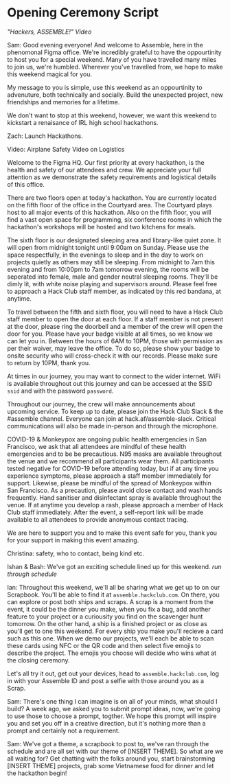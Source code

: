 # Opening Ceremony Script

_"Hackers, ASSEMBLE!" Video_

Sam: Good evening everyone! And welcome to Assemble, here in the phenomonal Figma office. We're incredibly grateful to have the oppourtinity to host you for a special weekend. Many of you have travelled many miles to join us, we're humbled. Wherever you've travelled from, we hope to make this weekend magical for you.

My message to you is simple, use this weekend as an oppourtinity to advenuture, both technically and socially. Build the unexpected project, new friendships and memories for a lifetime.

We don't want to stop at this weekend, however, we want this weekend to kickstart a renaisance of IRL high school hackathons. 

Zach: Launch Hackathons.

Video: Airplane Safety Video on Logistics

Welcome to the Figma HQ. Our first priority at every hackathon, is the health and safety of our attendees and crew. We appreciate your full attention as we demonstrate the safety requirements and logistical details of this office.

There are two floors open at today's hackathon. You are currently located on the fifth floor of the office in the Courtyard area. The Courtyard plays host to all major events of this hackathon. Also on the fifth floor, you will find a vast open space for programming, six conference rooms in which the hackathon's workshops will be hosted and two kitchens for meals. 

The sixth floor is our designated sleeping area and library-like quiet zone. It will open from midnight tonight until 9:00am on Sunday. Please use the space respectfully, in the evenings to sleep and in the day to work on projects quietly as others may still be sleeping. From midnight to 7am this evening and from 10:00pm to 7am tomorrow evening, the rooms will be seperated into female, male and gender neutral sleeping rooms. They'll be dimly lit, with white noise playing and supervisors around. Please feel free to approach a Hack Club staff member, as indicated by this red bandana, at anytime.

To travel between the fifth and sixth floor, you will need to have a Hack Club staff member to open the door at each floor. If a staff member is not present at the door, please ring the doorbell and a member of the crew will open the door for you. Please have your badge visible at all times, so we know we can let you in. Between the hours of 6AM to 10PM, those with permission as per their waiver, may leave the office. To do so, please show your badge to onsite security who will cross-check it with our records. Please make sure to return by 10PM, thank you. 

At times in our journey, you may want to connect to the wider internet. WiFi is available throughout out this journey and can be accessed at the SSID `ssid` and with the password `password`.

Throughout our journey, the crew will make announcements about upcoming service. To keep up to date, please join the Hack Club Slack & the #assemble channel. Everyone can join at hack.af/assemble-slack. Critical communications will also be made in-person and through the microphone.

COVID-19 & Monkeypox are ongoing public health emergencies in San Francisco, we ask that all attendees are mindful of these health emergencies and to be be precautious. N95 masks are available throughout the venue and we recommend all participants wear them. All participants tested negative for COVID-19 before attending today, but if at any time you experience symptoms, please approach a staff member immediately for support. Likewise, please be mindful of the spread of Monkeypox within San Francisco. As a precaution, please avoid close contact and wash hands frequently. Hand sanitiser and disinfectant spray is available throughout the venue. If at anytime you develop a rash, please approach a member of Hack Club staff immediately. After the event, a self-report link will be made available to all attendees to provide anonymous contact tracing.

We are here to support you and to make this event safe for you, thank you for your support in making this event amazing. 

Christina: safety, who to contact, being kind etc.

Ishan & Bash: We've got an exciting schedule lined up for this weekend. _run through schedule_

Ian: Throughout this weekend, we'll all be sharing what we get up to on our Scrapbook. You'll be able to find it at `assemble.hackclub.com`. On there, you can explore or post both ships and scraps. A scrap is a moment from the event, it could be the dinner you make, when you fix a bug, add another feature to your project or a curiousity you find on the scavenger hunt tomorrow. On the other hand, a ship is a finished project or as close as you'll get to one this weekend. For every ship you make you'll recieve a card such as this one. When we demo our projects, we'll each be able to scan these cards using NFC or the QR code and then select five emojis to describe the project. The emojis you choose will decide who wins what at the closing ceremony. 

Let's all try it out, get out your devices, head to `assemble.hackclub.com`, log in with your Assemble ID and post a selfie with those around you as a Scrap.

Sam: There's one thing I can imagine is on all of your minds, what should I build? A week ago, we asked you to submit prompt ideas, now, we're going to use those to choose a prompt, togther. We hope this prompt will inspire you and set you off in a creative direction, but it's nothing more than a prompt and certainly not a requirement.

Sam: We've got a theme, a scrapbook to post to, we've ran through the schedule and are all set with our theme of [INSERT THEME]. So what are we all waiting for? Get chatting with the folks around you, start brainstorming [INSERT THEME] projects, grab some Vietnamese food for dinner and let the hackathon begin! 

